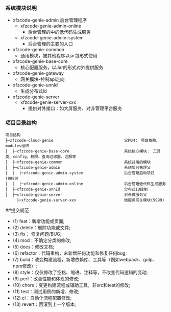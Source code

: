 ### 系统模块说明
- xfzcode-genie-admin 后台管理程序
    - xfzcode-genie-admin-online
      - 后台管理的中的低代码生成服务
    - xfzcode-genie-admin-system
      - 后台管理的主要的入口
- xfzcode-genie-common
  - 通用模块，被其他程序以jar包形式使用
- xfzcode-genie-base-core
  - 核心配置服务，以Jar的形式对外提供服务
- xfzcode-genie-gateway
  - 网关模块-控制api走向
- xfzcode-genie-unnId
  - 生成分布式Id
- xfzcode-genie-server
  - xfzcode-genie-server-xxx
    - 提供对外接口：如大屏服务、对非管理平台服务

### 项目目录结构

```
项目结构
├─xfzcode-cloud-genie                               父POM： 项目依赖、modules组织
│  ├─xfzcode-genie-base-core                        系统核心模块： 工具类、config、权限、查询过滤器、注解等
│  ├─xfzcode-genie-common                           系统共用的模块
│  ├─xfzcode-genie-admin                            系统后台管理父
│  │  ├─xfzcode-genie-admin-system                  后台管理启动项目(8080）
│  │  ├─xfzcode-genie-admin-online                  后台管理低代码生成服务
│  ├─xfzcode-genie-unnId                            分布式ID控制
│  ├─xfzcode-genie-server                           对外微服务父
     ├─xfzcode-genie-server-xxx                     微服务网关模块(9999)
```
##提交规范
- (1) feat：新增功能或页面;
- (2) delete：删除功能或文件;
- (3) fix： 修复问题/BUG;
- (4) mod：不确定分类的修改;
- (5) docs：修改文档;
- (6) refactor：代码重构，未新增任何功能和修复任何bug;
- (7) build：改变构建流程，新增依赖库、工具等（例如webpack、gulp、npm修改）;
- (8) style：仅仅修改了空格、缩进、注释等，不改变代码逻辑的变动;
- (9) perf：改善性能和体现的修改;
- (10) chore：变更构建流程或辅助工具，非src和test的修改;
- (11) test：测试用例的新增、修改;
- (12) ci：自动化流程配置修改;
- (13) revert：回滚到上一个版本;
